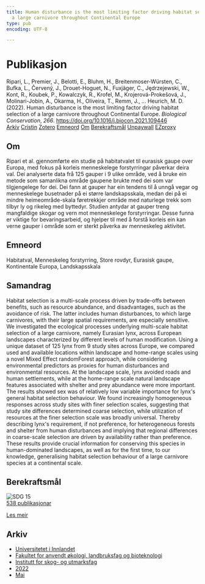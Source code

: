 ```yaml
---
title: Human disturbance is the most limiting factor driving habitat selection of
  a large carnivore throughout Continental Europe
type: pub
encoding: UTF-8

---
```

<h1>Publikasjon</h1>
<article id="csl-bib-container-M63NYQ5F" class="csl-bib-container">
  <div class="csl-bib-body"> <div class="csl-entry">Ripari, L., Premier, J., Belotti, E., Bluhm, H., Breitenmoser-Würsten, C., Bufka, L., Červený, J., Drouet-Hoguet, N., Fuxjäger, C., Jędrzejewski, W., Kont, R., Koubek, P., Kowalczyk, R., Krofel, M., Krojerová-Prokešová, J., Molinari-Jobin, A., Okarma, H., Oliveira, T., Remm, J., … Heurich, M. D. (2022). Human disturbance is the most limiting factor driving habitat selection of a large carnivore throughout Continental Europe. <i>Biological Conservation</i>, <i>266</i>. <a href="https://doi.org/10.1016/j.biocon.2021.109446">https://doi.org/10.1016/j.biocon.2021.109446</a></div> </div>
  <div class="csl-bib-buttons">
    <a href="#taxonomy-article-M63NYQ5F" alt="archive" class="csl-bib-button">Arkiv</a>
    <a href="https://app.cristin.no/results/show.jsf?id=2022923" alt="Cristin" class="csl-bib-button">Cristin</a>
    <a href="http://zotero.org/groups/5881554/items/M63NYQ5F" alt="Zotero" class="csl-bib-button">Zotero</a>
    <a href="#keywords-article-M63NYQ5F" alt="keywords" class="csl-bib-button">Emneord</a>
    <a href="#about-article-M63NYQ5F" alt="about_pub" class="csl-bib-button">Om</a>
    <a href="#sdg-article-M63NYQ5F" alt="sdg" class="csl-bib-button">Berekraftsmål</a>
    <a href="https://brage.inn.no/inn-xmlui/bitstream/11250/3014381/1/Ripari%2band%2bPremier%2bet%2bal%2b2022.pdf" alt="Unpaywall" class="csl-bib-button">Unpaywall</a>
    <a href="https://brage.inn.no/inn-xmlui/bitstream/11250/3014381/1/Ripari%2band%2bPremier%2bet%2bal%2b2022.pdf" alt="EZproxy" class="csl-bib-button">EZproxy</a>
  </div>
  <div id="csl-bib-meta-container-M63NYQ5F"></div>
</article>
<div id="csl-bib-meta-M63NYQ5F" class="csl-bib-meta">
  <article id="about-article-M63NYQ5F" class="about_pub-article">
    <h1>Om</h1>
    Ripari et al. gjennomførte ein studie på habitatvalet til eurasisk gaupe over Europa, med fokus på korleis menneskelege forstyrringar påverkar deira val. Dei analyserte data frå 125 gauper i 9 ulike område, ved å bruke ein metode som samanlikna område gaupene brukte med dei som var tilgjengelege for dei. Dei fann at gauper har ein tendens til å unngå vegar og menneskelege busetnader på ei større landskapsskala, medan dei på ei mindre heimeområde-skala føretrekkjer område med naturlege trekk som tilbyr ly og rikeleg med byttedyr. Studien antydar at gauper treng mangfaldige skogar og vern mot menneskelege forstyrringar. Desse funna er viktige for bevaringsarbeid, og hjelper til med å forstå korleis ein kan verne gauper i område som er sterkt påverka av menneskeleg aktivitet.
  </article>
  <article id="keywords-article-M63NYQ5F" class="keywords-article">
    <h1>Emneord</h1>
    Habitatval, Menneskeleg forstyrring, Store rovdyr, Eurasisk gaupe, Kontinentale Europa, Landskapsskala
  </article>
  <article id="abstract-article-M63NYQ5F" class="abstract-article">
    <h1>Samandrag</h1>
    Habitat selection is a multi-scale process driven by trade-offs between benefits, such as resource abundance, and disadvantages, such as the avoidance of risk. The latter includes human disturbances, to which large carnivores, with their large spatial requirements, are especially sensitive. We investigated the ecological processes underlying multi-scale habitat selection of a large carnivore, namely Eurasian lynx, across European landscapes characterized by different levels of human modification. Using a unique dataset of 125 lynx from 9 study sites across Europe, we compared used and available locations within landscape and home-range scales using a novel Mixed Effect randomForest approach, while considering environmental predictors as proxies for human disturbances and environmental resources. At the landscape scale, lynx avoided roads and human settlements, while at the home-range scale natural landscape features associated with shelter and prey abundance were more important. The results showed sex was of relatively low variable importance for lynx's general habitat selection behaviour. We found increasingly homogeneous responses across study sites with finer selection scales, suggesting that study site differences determined coarse selection, while utilization of resources at the finer selection scale was broadly universal. Thereby describing lynx's requirement, if not preference, for heterogeneous forests and shelter from human disturbances and implying that regional differences in coarse-scale selection are driven by availability rather than preference. These results provide crucial information for conserving this species in human-dominated landscapes, as well as for the first time, to our knowledge, generalising habitat selection behaviour of a large carnivore species at a continental scale.
  </article>
  <article id="sdg-article-M63NYQ5F" class="sdg-article">
    <h1>Berekraftsmål</h1>
    <div class="sdg-container"><div id="sdg15" class="sdg">
        <img src="{{< params subfolder >}}images/sdg/sdg15_nn.png" class="image" alt="SDG 15">
        <div class="sdg-overlay">
          <a href="{{< params subfolder >}}nn/archive/?sdg=15#archive" class="sdg-publication-count"><span>538</span> publikasjonar</a>
          <p><a href="https://fn.no/om-fn/fns-baerekraftsmaal/livet-paa-land?lang=nno-NO" class="sdg-read-more">Les meir</a></p>
        </div>
      </div></div>
  </article>
  <article id="taxonomy-article-M63NYQ5F" class="taxonomy-article">
    <h1>Arkiv</h1>
    <ul>
      <li><a href="{{< params subfolder >}}nn/archive/?key=3DCRN523">Universitetet i Innlandet</a></li>
      <li><a href="{{< params subfolder >}}nn/archive/?key=T77LXH6D">Fakultet for anvendt økologi, landbruksfag og bioteknologi</a></li>
      <li><a href="{{< params subfolder >}}nn/archive/?key=7TRARPE3">Institutt for skog- og utmarksfag</a></li>
      <li><a href="{{< params subfolder >}}nn/archive/?key=H9K9UC39">2022</a></li>
      <li><a href="{{< params subfolder >}}nn/archive/?key=YAL942HZ">Mai</a></li>
    </ul>
  </article>
</div>
